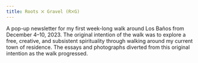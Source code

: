 ```yaml
---
title: Roots ྾ Gravel (R྾G)
---
```

A pop-up newsletter for my first week-long walk around Los Baños from December 4–10, 2023. The original intention of the walk was to explore a free, creative, and subsistent spirituality through walking around my current town of residence. The essays and photographs diverted from this original intention as the walk progressed.